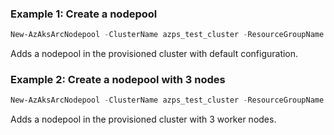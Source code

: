 ### Example 1: Create a nodepool
```powershell
New-AzAksArcNodepool -ClusterName azps_test_cluster -ResourceGroupName azps_test_group -Name azps_test_nodepool_example
```

Adds a nodepool in the provisioned cluster with default configuration.

### Example 2: Create a nodepool with 3 nodes
```powershell
New-AzAksArcNodepool -ClusterName azps_test_cluster -ResourceGroupName azps_test_group -Name azps_test_nodepool_example -Count 3
```

Adds a nodepool in the provisioned cluster with 3 worker nodes. 

